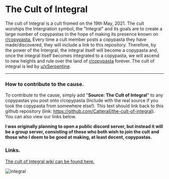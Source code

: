 # The Cult of Integral
The cult of Integral is a cult fromed on the 19th May, 2021. The cult worships the Intergration symbol, the "Integral" and its goals are to create a large number of copypastas in the hope of making its presence known on [r/copypasta.](https://www.reddit.com/r/copypasta/) Every time a cult member posts a copypasta they have made/discovered, they will include a link to this repository. Therefore, by the power of the Intergral, the integral itself will become a copypasta and, once the integral itself becomes integrated to a copypasta, we will ascend to new heights and rule over the land of [r/copypasta](https://www.reddit.com/r/copypasta/) forever. The cult of integral is led by [u/xSerpentine](https://www.reddit.com/user/xSerpentine).

---

### How to contribute to the cause.
To contribute to the cause, simply add "**Source: The Cult of Integral**" to any copypastas you post onto r/copypasta (Include with the real source if you took the copypasta from somewhere else!). This text should link back to this github repository (link: https://github.com/Catterall/the-cult-of-integral). You can also view our links below.

**I was originally planning to open a public discord server, but instead it will be a group server, consisting of those who both wish to join the cult and those who I deem to be good at making, at least decent, copypastas.**

### Links.
[The cult of Integral wiki can be found here.](https://cult-of-integral.fandom.com/f)

![integral](https://user-images.githubusercontent.com/66549839/118875488-0623dd00-b8e4-11eb-89c4-e09b0ad1ff7f.png)
